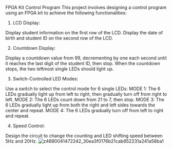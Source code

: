 FPGA Kit Control Program
This project involves designing a control program using an FPGA kit to achieve the following functionalities:

1. LCD Display:

Display student information on the first row of the LCD.
Display the date of birth and student ID on the second row of the LCD.

2. Countdown Display:

Display a countdown value from 99, decrementing by one each second until it reaches the last digit of the student ID, then stop.
When the countdown stops, the two leftmost single LEDs should light up.

3. Switch-Controlled LED Modes:

Use a switch to select the control mode for 6 single LEDs:
MODE 1: The 6 LEDs gradually light up from left to right, then gradually turn off from right to left.
MODE 2: The 6 LEDs count down from 21 to 7, then stop.
MODE 3: The 6 LEDs gradually light up from both the right and left sides towards the center and repeat.
MODE 4: The 6 LEDs gradually turn off from left to right and repeat.

4. Speed Control:

Design the circuit to change the counting and LED shifting speed between 5Hz and 20Hz.
![z4880041472242_30ea3f0176b21cab852231a241a58ba1](https://github.com/user-attachments/assets/9dda156b-fa8f-4ceb-95dc-70e5fe28c2a4)
